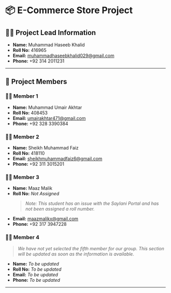 # 📦 E-Commerce Store Project

## 👨‍💼 Project Lead Information

- **Name:** Muhammad Haseeb Khalid  
- **Roll No:** 416965  
- **Email:** [muhammadhaseebkhalid029@gmail.com](mailto:muhammadhaseebkhalid029@gmail.com)  
- **Phone:** +92 314 2011231  

---

## 👥 Project Members

### 🧑‍💻 Member 1
- **Name:** Muhammad Umair Akhtar  
- **Roll No:** 408453  
- **Email:** [umairakhtar471@gmail.com](mailto:umairakhtar471@gmail.com)  
- **Phone:** +92 328 3390384  

### 🧑‍💻 Member 2
- **Name:** Sheikh Muhammad Faiz  
- **Roll No:** 418110  
- **Email:** [sheikhmuhammadfaiz6@gmail.com](mailto:sheikhmuhammadfaiz6@gmail.com)  
- **Phone:** +92 311 3015201  

### 🧑‍💻 Member 3
- **Name:** Maaz Malik  
- **Roll No:** *Not Assigned*  
  > *Note: This student has an issue with the Saylani Portal and has not been assigned a roll number.*  
- **Email:** [maazmalikx@gmail.com](mailto:maazmalikx@gmail.com)  
- **Phone:** +92 317 3947228  

### 🧑‍💻 Member 4
> *We have not yet selected the fifth member for our group. This section will be updated as soon as the information is available.*

- **Name:** _To be updated_  
- **Roll No:** _To be updated_  
- **Email:** _To be updated_  
- **Phone:** _To be updated_  

---
